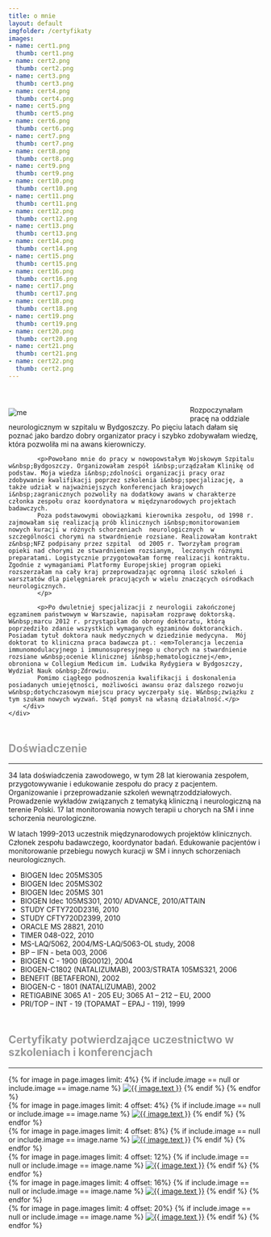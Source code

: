 ```yaml
---
title: o mnie
layout: default
imgfolder: /certyfikaty
images:
- name: cert1.png
  thumb: cert1.png
- name: cert2.png
  thumb: cert2.png
- name: cert3.png
  thumb: cert3.png
- name: cert4.png
  thumb: cert4.png
- name: cert5.png
  thumb: cert5.png
- name: cert6.png
  thumb: cert6.png
- name: cert7.png
  thumb: cert7.png
- name: cert8.png
  thumb: cert8.png
- name: cert9.png
  thumb: cert9.png
- name: cert10.png
  thumb: cert10.png
- name: cert11.png
  thumb: cert11.png
- name: cert12.png
  thumb: cert12.png
- name: cert13.png
  thumb: cert13.png
- name: cert14.png
  thumb: cert14.png
- name: cert15.png
  thumb: cert15.png
- name: cert16.png
  thumb: cert16.png
- name: cert17.png
  thumb: cert17.png
- name: cert18.png
  thumb: cert18.png
- name: cert19.png
  thumb: cert19.png
- name: cert20.png
  thumb: cert20.png
- name: cert21.png
  thumb: cert21.png
- name: cert22.png
  thumb: cert2.png
---
```


<script src="/js/jquery-1.11.0.min.js"></script>
<script src="/js/lightbox.min.js"></script>
<link href="/css/lightbox.css" rel="stylesheet" />

<div style="position: relative; margin-top: 50px">
    <div style="width: 330px; float: left; padding: 5px 30px 10px 0">
        <img src="/img/anna_pamula.jpg" alt="me"
            class="img-responsive">
    </div>
    <div style="float: none; width: auto; text-justify: newspaper">
        <div class="blurb" style="font-size: 14px">
            <p>Rozpoczynałam pracę na oddziale neurologicznym w szpitalu w Bydgoszczy. Po pięciu latach dałam się poznać jako bardzo dobry organizator pracy i&nbsp;szybko zdobywałam wiedzę, która pozwoliła mi na awans kierowniczy.
            </p>

            <p>Powołano mnie do pracy w nowopowstałym Wojskowym Szpitalu w&nbsp;Bydgoszczy. Organizowałam zespół i&nbsp;urządzałam Klinikę od podstaw. Moja wiedza i&nbsp;zdolności organizacji pracy oraz zdobywanie kwalifikacji poprzez szkolenia i&nbsp;specjalizację, a także udział w najważniejszych konferencjach krajowych i&nbsp;zagranicznych pozwoliły na dodatkowy awans w charakterze członka zespołu oraz koordynatora w międzynarodowych projektach badawczych.
            Poza podstawowymi obowiązkami kierownika zespołu, od 1998 r. zajmowałam się realizacją prób klinicznych i&nbsp;monitorowaniem nowych kuracji w różnych schorzeniach  neurologicznych  w szczególności chorymi na stwardnienie rozsiane. Realizowałam kontrakt z&nbsp;NFZ podpisany przez szpital  od 2005 r. Tworzyłam program opieki nad chorymi ze stwardnieniem rozsianym,  leczonych różnymi preparatami. Logistycznie przygotowałam formę realizacji kontraktu. Zgodnie z wymaganiami Platformy Europejskiej program opieki rozszerzałam na cały kraj przeprowadzając ogromną ilość szkoleń i warsztatów dla pielęgniarek pracujących w wielu znaczących ośrodkach neurologicznych.
            </p>
            
            <p>Po dwuletniej specjalizacji z neurologii zakończonej egzaminem państwowym w Warszawie, napisałam rozprawę doktorską. W&nbsp;marcu 2012 r. przystąpiłam do obrony doktoratu, którą poprzedziło zdanie wszystkich wymaganych egzaminów doktoranckich. Posiadam tytuł doktora nauk medycznych w dziedzinie medycyna.  Mój doktorat to kliniczna praca badawcza pt.: <em>Tolerancja leczenia immunomodulacyjnego i immunosupresyjnego u chorych na stwardnienie rozsiane w&nbsp;ocenie klinicznej i&nbsp;hematologicznej</em>, obroniona w Collegium Medicum im. Ludwika Rydygiera w Bydgoszczy, Wydział Nauk o&nbsp;Zdrowiu.
            Pomimo ciągłego podnoszenia kwalifikacji i doskonalenia posiadanych umiejętności, możliwości awansu oraz dalszego rozwoju w&nbsp;dotychczasowym miejscu pracy wyczerpały się. W&nbsp;związku z tym szukam nowych wyzwań. Stąd pomysł na własną działalność.</p>
        </div>
    </div>
</div>

<h2 style="color: #999999; margin-top: 50px">Doświadczenie</h2>
<hr>

<p>34 lata doświadczenia zawodowego, w tym 28 lat kierowania zespołem, przygotowywanie i edukowanie  zespołu do pracy z pacjentem. Organizowanie i przeprowadzanie szkoleń wewnątrzoddziałowych. Prowadzenie wykładów związanych z tematyką kliniczną i  neurologiczną na terenie Polski. 17 lat  monitorowania nowych terapii u chorych na SM i inne schorzenia neurologiczne.</p>

<p>W latach 1999-2013 uczestnik międzynarodowych projektów klinicznych. Członek zespołu badawczego, koordynator badań. Edukowanie pacjentów i monitorowanie przebiegu nowych kuracji w SM i innych schorzeniach neurologicznych.</p>

<ul>
    <li>BIOGEN Idec 205MS305 </li>
    <li>BIOGEN Idec 205MS302</li>
    <li>BIOGEN Idec 205MS 301 </li>
    <li>BIOGEN Idec 105MS301, 2010/ ADVANCE, 2010/ATTAIN</li>
    <li>STUDY CFTY720D2316, 2010</li>
    <li>STUDY CFTY720D2399, 2010</li>
    <li>ORACLE MS 28821, 2010</li>
    <li>TIMER 048-022, 2010</li>
    <li>MS-LAQ/5062, 2004/MS-LAQ/5063-OL study, 2008 </li>
    <li>BP – IFN - beta 003, 2006</li>
    <li>BIOGEN C - 1900 (BG0012), 2004</li>
    <li>BIOGEN-C1802 (NATALIZUMAB), 2003/STRATA 105MS321, 2006 </li>
    <li>BENEFIT (BETAFERON), 2002</li>
    <li> BIOGEN-C - 1801 (NATALIZUMAB), 2002</li>
    <li>RETIGABINE 3065 A1 - 205 EU; 3065 A1 – 212 – EU, 2000</li>
    <li>PRI/TOP – INT - 19 (TOPAMAT – EPAJ - 119), 1999</li>
</ul>

<h2 style="color: #999999; margin-top: 50px">Certyfikaty potwierdzające uczestnictwo w szkoleniach i&nbsp;konferencjach </h2>
<hr>

<div id="images">
    <div class="row">
        {% for image in page.images limit: 4%}
        {% if include.image == null or include.image == image.name %}
        <a href="{{ page.imgfolder }}/{{ image.name }}" data-lightbox="1" title="{{ image.text }}"><img src="{{ page.imgfolder }}/{{ image.thumb }}" title="{{ image.text }}"></a>
        {% endif %}
        {% endfor %}
    </div>
    <div class="row">
        {% for image in page.images limit: 4 offset: 4%}
        {% if include.image == null or include.image == image.name %}
        <a href="{{ page.imgfolder }}/{{ image.name }}" data-lightbox="1" title="{{ image.text }}"><img src="{{ page.imgfolder }}/{{ image.thumb }}" title="{{ image.text }}"></a>
        {% endif %}
        {% endfor %}
    </div>
    <div class="row">
        {% for image in page.images limit: 4 offset: 8%}
        {% if include.image == null or include.image == image.name %}
        <a href="{{ page.imgfolder }}/{{ image.name }}" data-lightbox="1" title="{{ image.text }}"><img src="{{ page.imgfolder }}/{{ image.thumb }}" title="{{ image.text }}"></a>
        {% endif %}
        {% endfor %}
    </div>
    <div class="row">
        {% for image in page.images limit: 4 offset: 12%}
        {% if include.image == null or include.image == image.name %}
        <a href="{{ page.imgfolder }}/{{ image.name }}" data-lightbox="1" title="{{ image.text }}"><img src="{{ page.imgfolder }}/{{ image.thumb }}" title="{{ image.text }}"></a>
        {% endif %}
        {% endfor %}
    </div>
    <div class="row">
        {% for image in page.images limit: 4 offset: 16%}
        {% if include.image == null or include.image == image.name %}
        <a href="{{ page.imgfolder }}/{{ image.name }}" data-lightbox="1" title="{{ image.text }}"><img src="{{ page.imgfolder }}/{{ image.thumb }}" title="{{ image.text }}"></a>
        {% endif %}
        {% endfor %}
    </div>
    <div class="row">
        {% for image in page.images limit: 4 offset: 20%}
        {% if include.image == null or include.image == image.name %}
        <a href="{{ page.imgfolder }}/{{ image.name }}" data-lightbox="1" title="{{ image.text }}"><img src="{{ page.imgfolder }}/{{ image.thumb }}" title="{{ image.text }}"></a>
        {% endif %}
        {% endfor %}
    </div>
</div>
<!--
<div id="images">
    <div class="row">
        <img src="/certyfikaty/cert1.png" title="image 1" />
        <img src="/certyfikaty/cert2.png" title="image 2" />
        <img src="/certyfikaty/cert3.png" title="image 3" />
        <img src="/certyfikaty/cert4.png" title="image 4" />
    </div>
    <div class="row">
        <img src="/certyfikaty/cert5.png" title="image 5" />
        <img src="/certyfikaty/cert6.png" title="image 6" />
        <img src="/certyfikaty/cert7.png" title="image 7" />
        <img src="/certyfikaty/cert8.png" title="image 8" />
    </div>
    <div class="row">
        <img src="/certyfikaty/cert9.png" title="image 9" />
    </div>
</div>
-->
<div id="full"></div>
<p id="caption"></p>


